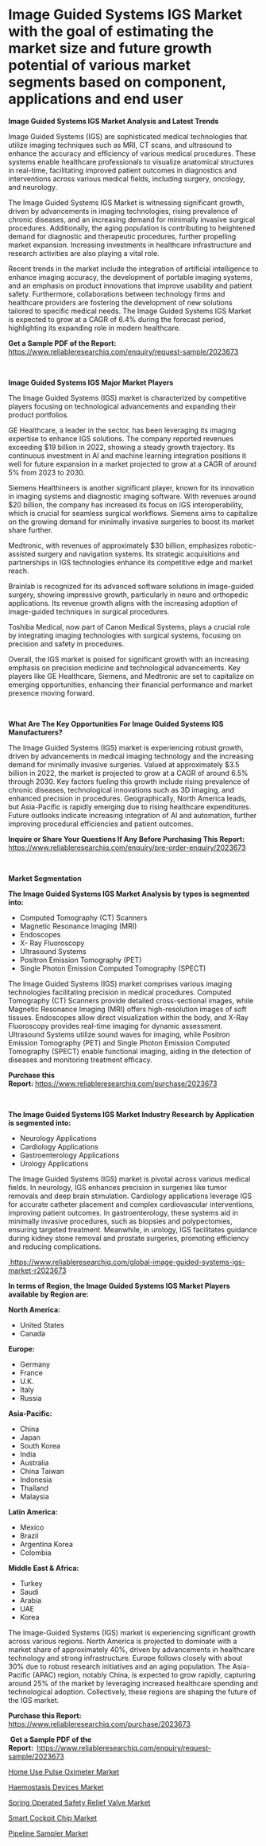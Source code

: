 <p><h1>Image Guided Systems IGS Market with the goal of estimating the market size and future growth potential of various market segments based on component, applications and end user</h1></p><p><strong>Image Guided Systems IGS Market Analysis and Latest Trends</strong></p>
<p><p>Image Guided Systems (IGS) are sophisticated medical technologies that utilize imaging techniques such as MRI, CT scans, and ultrasound to enhance the accuracy and efficiency of various medical procedures. These systems enable healthcare professionals to visualize anatomical structures in real-time, facilitating improved patient outcomes in diagnostics and interventions across various medical fields, including surgery, oncology, and neurology.</p><p>The Image Guided Systems IGS Market is witnessing significant growth, driven by advancements in imaging technologies, rising prevalence of chronic diseases, and an increasing demand for minimally invasive surgical procedures. Additionally, the aging population is contributing to heightened demand for diagnostic and therapeutic procedures, further propelling market expansion. Increasing investments in healthcare infrastructure and research activities are also playing a vital role.</p><p>Recent trends in the market include the integration of artificial intelligence to enhance imaging accuracy, the development of portable imaging systems, and an emphasis on product innovations that improve usability and patient safety. Furthermore, collaborations between technology firms and healthcare providers are fostering the development of new solutions tailored to specific medical needs. The Image Guided Systems IGS Market is expected to grow at a CAGR of 6.4% during the forecast period, highlighting its expanding role in modern healthcare.</p></p>
<p><strong>Get a Sample PDF of the Report:&nbsp;</strong> <a href="https://www.reliableresearchiq.com/enquiry/request-sample/2023673?utm_campaign=1087&utm_medium=2&utm_source=Github&utm_content=ia&utm_term=30102024&utm_id=image-guided-systems-igs">https://www.reliableresearchiq.com/enquiry/request-sample/2023673</a></p>
<p>&nbsp;</p>
<p><strong>Image Guided Systems IGS Major Market Players</strong></p>
<p><p>The Image Guided Systems (IGS) market is characterized by competitive players focusing on technological advancements and expanding their product portfolios. </p><p>GE Healthcare, a leader in the sector, has been leveraging its imaging expertise to enhance IGS solutions. The company reported revenues exceeding $19 billion in 2022, showing a steady growth trajectory. Its continuous investment in AI and machine learning integration positions it well for future expansion in a market projected to grow at a CAGR of around 5% from 2023 to 2030.</p><p>Siemens Healthineers is another significant player, known for its innovation in imaging systems and diagnostic imaging software. With revenues around $20 billion, the company has increased its focus on IGS interoperability, which is crucial for seamless surgical workflows. Siemens aims to capitalize on the growing demand for minimally invasive surgeries to boost its market share further.</p><p>Medtronic, with revenues of approximately $30 billion, emphasizes robotic-assisted surgery and navigation systems. Its strategic acquisitions and partnerships in IGS technologies enhance its competitive edge and market reach.</p><p>Brainlab is recognized for its advanced software solutions in image-guided surgery, showing impressive growth, particularly in neuro and orthopedic applications. Its revenue growth aligns with the increasing adoption of image-guided techniques in surgical procedures.</p><p>Toshiba Medical, now part of Canon Medical Systems, plays a crucial role by integrating imaging technologies with surgical systems, focusing on precision and safety in procedures. </p><p>Overall, the IGS market is poised for significant growth with an increasing emphasis on precision medicine and technological advancements. Key players like GE Healthcare, Siemens, and Medtronic are set to capitalize on emerging opportunities, enhancing their financial performance and market presence moving forward.</p></p>
<p>&nbsp;</p>
<p><strong>What Are The Key Opportunities For Image Guided Systems IGS Manufacturers?</strong></p>
<p><p>The Image Guided Systems (IGS) market is experiencing robust growth, driven by advancements in medical imaging technology and the increasing demand for minimally invasive surgeries. Valued at approximately $3.5 billion in 2022, the market is projected to grow at a CAGR of around 6.5% through 2030. Key factors fueling this growth include rising prevalence of chronic diseases, technological innovations such as 3D imaging, and enhanced precision in procedures. Geographically, North America leads, but Asia-Pacific is rapidly emerging due to rising healthcare expenditures. Future outlooks indicate increasing integration of AI and automation, further improving procedural efficiencies and patient outcomes.</p></p>
<p><strong>Inquire or Share Your Questions If Any Before Purchasing This Report:</strong> <a href="https://www.reliableresearchiq.com/enquiry/pre-order-enquiry/2023673?utm_campaign=1087&utm_medium=2&utm_source=Github&utm_content=ia&utm_term=30102024&utm_id=image-guided-systems-igs">https://www.reliableresearchiq.com/enquiry/pre-order-enquiry/2023673</a></p>
<p>&nbsp;</p>
<p><strong>Market Segmentation</strong></p>
<p><strong>The Image Guided Systems IGS Market Analysis by types is segmented into:</strong></p>
<p><ul><li>Computed Tomography (CT) Scanners</li><li>Magnetic Resonance Imaging (MRI)</li><li>Endoscopes</li><li>X- Ray Fluoroscopy</li><li>Ultrasound Systems</li><li>Positron Emission Tomography (PET)</li><li>Single Photon Emission Computed Tomography (SPECT)</li></ul></p>
<p><p>The Image Guided Systems (IGS) market comprises various imaging technologies facilitating precision in medical procedures. Computed Tomography (CT) Scanners provide detailed cross-sectional images, while Magnetic Resonance Imaging (MRI) offers high-resolution images of soft tissues. Endoscopes allow direct visualization within the body, and X-Ray Fluoroscopy provides real-time imaging for dynamic assessment. Ultrasound Systems utilize sound waves for imaging, while Positron Emission Tomography (PET) and Single Photon Emission Computed Tomography (SPECT) enable functional imaging, aiding in the detection of diseases and monitoring treatment efficacy.</p></p>
<p><strong>Purchase this Report:&nbsp;</strong><a href="https://www.reliableresearchiq.com/purchase/2023673?utm_campaign=1087&utm_medium=2&utm_source=Github&utm_content=ia&utm_term=30102024&utm_id=image-guided-systems-igs">https://www.reliableresearchiq.com/purchase/2023673</a></p>
<p>&nbsp;</p>
<p><strong>The Image Guided Systems IGS Market Industry Research by Application is segmented into:</strong></p>
<p><ul><li>Neurology Applications</li><li>Cardiology Applications</li><li>Gastroenterology Applications</li><li>Urology Applications</li></ul></p>
<p><p>The Image Guided Systems (IGS) market is pivotal across various medical fields. In neurology, IGS enhances precision in surgeries like tumor removals and deep brain stimulation. Cardiology applications leverage IGS for accurate catheter placement and complex cardiovascular interventions, improving patient outcomes. In gastroenterology, these systems aid in minimally invasive procedures, such as biopsies and polypectomies, ensuring targeted treatment. Meanwhile, in urology, IGS facilitates guidance during kidney stone removal and prostate surgeries, promoting efficiency and reducing complications.</p></p>
<p><a href="https://www.reliableresearchiq.com/global-image-guided-systems-igs-market-r2023673?utm_campaign=1087&utm_medium=2&utm_source=Github&utm_content=ia&utm_term=30102024&utm_id=image-guided-systems-igs">&nbsp;https://www.reliableresearchiq.com/global-image-guided-systems-igs-market-r2023673</a></p>
<p><strong>In terms of Region, the Image Guided Systems IGS Market Players available by Region are:</strong></p>
<p>
    <p> <strong> North America: </strong>
        <ul>
            <li>United States</li>
            <li>Canada</li>
        </ul>
        </p> 
    <p> <strong> Europe: </strong>
        <ul>
            <li>Germany</li>
            <li>France</li>
            <li>U.K.</li>
            <li>Italy</li>
            <li>Russia</li>
        </ul>
        </p> 
    <p> <strong> Asia-Pacific: </strong>
        <ul>
            <li>China</li>
            <li>Japan</li>
            <li>South Korea</li>
            <li>India</li>
            <li>Australia</li>
            <li>China Taiwan</li>
            <li>Indonesia</li>
            <li>Thailand</li>
            <li>Malaysia</li>
        </ul>
        </p> 
    <p> <strong> Latin America: </strong>
        <ul>
            <li>Mexico</li>
            <li>Brazil</li>
            <li>Argentina Korea</li>
            <li>Colombia</li>
        </ul>
        </p> 
    <p> <strong> Middle East & Africa: </strong>
        <ul>
            <li>Turkey</li>
            <li>Saudi</li>
            <li>Arabia</li>
            <li>UAE</li>
            <li>Korea</li>
        </ul>
    </p>
    </p>
<p><p>The Image-Guided Systems (IGS) market is experiencing significant growth across various regions. North America is projected to dominate with a market share of approximately 40%, driven by advancements in healthcare technology and strong infrastructure. Europe follows closely with about 30% due to robust research initiatives and an aging population. The Asia-Pacific (APAC) region, notably China, is expected to grow rapidly, capturing around 25% of the market by leveraging increased healthcare spending and technological adoption. Collectively, these regions are shaping the future of the IGS market.</p></p>
<p><strong>Purchase this Report: </strong><a href="https://www.reliableresearchiq.com/purchase/2023673?utm_campaign=1087&utm_medium=2&utm_source=Github&utm_content=ia&utm_term=30102024&utm_id=image-guided-systems-igs">https://www.reliableresearchiq.com/purchase/2023673</a></p>
<p>&nbsp;<strong>Get a Sample PDF of the Report:&nbsp;&nbsp;</strong><a href="https://www.reliableresearchiq.com/enquiry/request-sample/2023673?utm_campaign=1087&utm_medium=2&utm_source=Github&utm_content=ia&utm_term=30102024&utm_id=image-guided-systems-igs">https://www.reliableresearchiq.com/enquiry/request-sample/2023673</a></p>
<p><strong></strong></p>
<p><p><a href="https://github.com/benjigwozdzus/Market-Research-Report-List-1/blob/main/home-use-pulse-oximeter-market.md?utm_campaign=1087&utm_medium=2&utm_source=Github&utm_content=ia&utm_term=30102024&utm_id=image-guided-systems-igs">Home Use Pulse Oximeter Market</a></p><p><a href="https://www.linkedin.com/pulse/emerging-technologies-reshaping-haemostasis-devices-market-f2vif?utm_campaign=1087&utm_medium=2&utm_source=Github&utm_content=ia&utm_term=30102024&utm_id=image-guided-systems-igs">Haemostasis Devices Market</a></p><p><a href="https://issuu.com/reportprime-2/docs/spring-operated-safety-relief-valve_624aa4ba925212?utm_campaign=1087&utm_medium=2&utm_source=Github&utm_content=ia&utm_term=30102024&utm_id=image-guided-systems-igs">Spring Operated Safety Relief Valve Market</a></p><p><a href="https://github.com/vitacbq/Market-Research-Report-List-1/blob/main/smart-cockpit-chip-market.md?utm_campaign=1087&utm_medium=2&utm_source=Github&utm_content=ia&utm_term=30102024&utm_id=image-guided-systems-igs">Smart Cockpit Chip Market</a></p><p><a href="https://www.linkedin.com/pulse/pipeline-sampler-industry-sector-new-technologies-market-cmpbf?utm_campaign=1087&utm_medium=2&utm_source=Github&utm_content=ia&utm_term=30102024&utm_id=image-guided-systems-igs">Pipeline Sampler Market</a></p></p>
